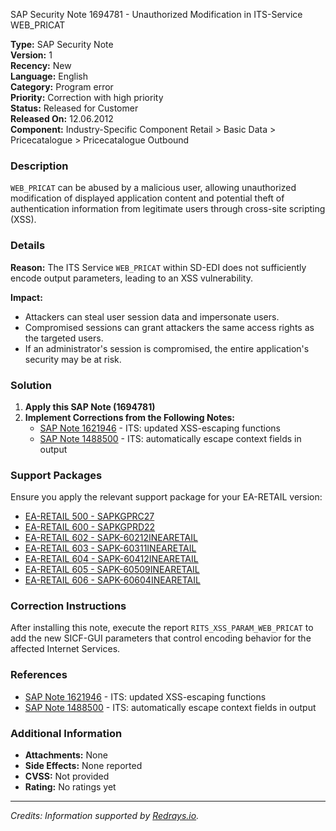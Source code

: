 SAP Security Note 1694781 - Unauthorized Modification in ITS-Service WEB_PRICAT

**Type:** SAP Security Note  
**Version:** 1  
**Recency:** New  
**Language:** English  
**Category:** Program error  
**Priority:** Correction with high priority  
**Status:** Released for Customer  
**Released On:** 12.06.2012  
**Component:** Industry-Specific Component Retail > Basic Data > Pricecatalogue > Pricecatalogue Outbound

### Description

`WEB_PRICAT` can be abused by a malicious user, allowing unauthorized modification of displayed application content and potential theft of authentication information from legitimate users through cross-site scripting (XSS).

### Details

**Reason:** The ITS Service `WEB_PRICAT` within SD-EDI does not sufficiently encode output parameters, leading to an XSS vulnerability.

**Impact:** 
- Attackers can steal user session data and impersonate users.
- Compromised sessions can grant attackers the same access rights as the targeted users.
- If an administrator's session is compromised, the entire application's security may be at risk.

### Solution

1. **Apply this SAP Note (1694781)**
2. **Implement Corrections from the Following Notes:**
   - [SAP Note 1621946](https://me.sap.com/notes/1621946) - ITS: updated XSS-escaping functions
   - [SAP Note 1488500](https://me.sap.com/notes/1488500) - ITS: automatically escape context fields in output

### Support Packages

Ensure you apply the relevant support package for your EA-RETAIL version:

- [EA-RETAIL 500 - SAPKGPRC27](https://me.sap.com/supportpackage/SAPKGPRC27)
- [EA-RETAIL 600 - SAPKGPRD22](https://me.sap.com/supportpackage/SAPKGPRD22)
- [EA-RETAIL 602 - SAPK-60212INEARETAIL](https://me.sap.com/supportpackage/SAPK-60212INEARETAIL)
- [EA-RETAIL 603 - SAPK-60311INEARETAIL](https://me.sap.com/supportpackage/SAPK-60311INEARETAIL)
- [EA-RETAIL 604 - SAPK-60412INEARETAIL](https://me.sap.com/supportpackage/SAPK-60412INEARETAIL)
- [EA-RETAIL 605 - SAPK-60509INEARETAIL](https://me.sap.com/supportpackage/SAPK-60509INEARETAIL)
- [EA-RETAIL 606 - SAPK-60604INEARETAIL](https://me.sap.com/supportpackage/SAPK-60604INEARETAIL)

### Correction Instructions

After installing this note, execute the report `RITS_XSS_PARAM_WEB_PRICAT` to add the new SICF-GUI parameters that control encoding behavior for the affected Internet Services.

### References

- [SAP Note 1621946](https://me.sap.com/notes/1621946) - ITS: updated XSS-escaping functions
- [SAP Note 1488500](https://me.sap.com/notes/1488500) - ITS: automatically escape context fields in output

### Additional Information

- **Attachments:** None
- **Side Effects:** None reported
- **CVSS:** Not provided
- **Rating:** No ratings yet

---

*Credits: Information supported by [Redrays.io](https://redrays.io).*
